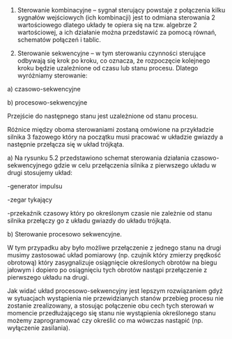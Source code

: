 1. Sterowanie kombinacyjne – sygnał sterujący powstaje z połączenia kilku sygnałów wejściowych (ich kombinacji) jest to odmiana sterowania 2 wartościowego dlatego układy te opiera się na tzw. algebrze 2 wartościowej, a ich działanie można przedstawić za pomocą równań, schematów połączeń i tablic. 
    
2. Sterowanie sekwencyjne – w tym sterowaniu czynności sterujące odbywają się krok po kroku, co oznacza, że rozpoczęcie kolejnego kroku będzie uzależnione od czasu lub stanu procesu. Dlatego wyróżniamy sterowanie:
    

a) czasowo-sekwencyjne 

b) procesowo-sekwencyjne 

Przejście do następnego stanu jest uzależnione od stanu procesu. 

Różnice między oboma sterowaniami zostaną omówione na przykładzie silnika 3 fazowego który na początku musi pracować w układzie gwiazdy a następnie przełącza się w układ trójkąta. 

a) Na rysunku 5.2 przedstawiono schemat sterowania działania czasowo-sekwencyjnego gdzie w celu przełączenia silnika z pierwszego układu w drugi stosujemy układ:

-generator impulsu

-zegar tykający 

-przekaźnik czasowy który po określonym czasie nie zależnie od stanu silnika przełączy go z układu gwiazdy do układu trójkąta. 

b) Sterowanie procesowo sekwencyjne. 

W tym przypadku aby było możliwe przełączenie z jednego stanu na drugi musimy zastosować układ pomiarowy (np. czujnik który zmierzy prędkość obrotową) który zasygnalizuje osiągnięcie określonych obrotów na biegu jałowym i dopiero po osiągnięciu tych obrotów nastąpi przełączenie z pierwszego układu na drugi. 

  

Jak widać układ procesowo-sekwencyjny jest lepszym rozwiązaniem gdyż w sytuacjach wystąpienia nie przewidzianych stanów przebieg procesu nie zostanie zrealizowany, a stosując połączenie obu cech tych sterowań w momencie przedłużającego się stanu nie wystąpienia określonego stanu możemy zaprogramować czy określić co ma wówczas nastąpić (np. wyłączenie zasilania).